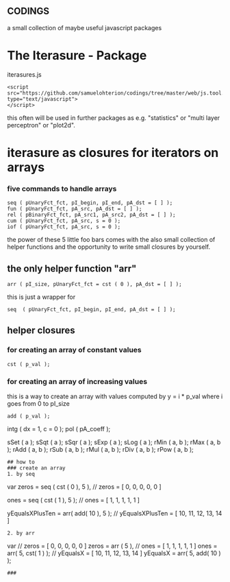 ## CODINGS

a small collection of maybe useful javascript packages

# The Iterasure - Package
iterasures.js
```
<script src="https://github.com/samuelohterion/codings/tree/master/web/js.tool.box/iterasures.js" type="text/javascript">
</script>
```
this often will be used in further packages as e.g. "statistics" or "multi layer perceptron" or "plot2d".
# iterasure as closures for iterators on arrays
### five commands to handle arrays
```
seq ( pUnaryFct_fct, pI_begin, pI_end, pA_dst = [ ] );
fun ( pUnaryFct_fct, pA_src, pA_dst = [ ] );
rel ( pBinaryFct_fct, pA_src1, pA_src2, pA_dst = [ ] );
cum ( pUnaryFct_fct, pA_src, s = 0 );
iof ( pUnaryFct_fct, pA_src, s = 0 );
```
the power of these 5 little foo bars comes with the also small collection of helper functions and the opportunity to write small closures by yourself.
## the only helper function "arr"
```
arr ( pI_size, pUnaryFct_fct = cst ( 0 ), pA_dst = [ ] );
```
this is just a wrapper for
```
seq	 ( pUnaryFct_fct, pI_begin, pI_end, pA_dst = [ ] );
```
## helper closures
### for creating an array of constant values
```
cst ( p_val );
```
### for creating an array of increasing values
this is a way to create an array with values computed by y = i * p_val
where i goes from 0 to pI_size
```
add ( p_val );
```

intg ( dx = 1, c = 0 );
pol ( pA_coeff );


sSet ( a );
sSqt ( a );
sSqr ( a );
sExp ( a );
sLog ( a );
rMin ( a, b );
rMax ( a, b );
rAdd ( a, b );
rSub ( a, b );
rMul ( a, b );
rDiv ( a, b );
rPow ( a, b );
```
## how to
### create an array
1. by seq
```
var
zeros = seq ( cst ( 0 ), 5 ),
// zeros    = [ 0, 0, 0, 0, 0 ]

ones = seq ( cst ( 1 ), 5 );
// ones     = [ 1, 1, 1, 1, 1 ]

yEqualsXPlusTen = arr( add( 10 ), 5 );
// yEqualsXPlusTen = [ 10, 11, 12, 13, 14 ]

```
2. by arr

```
var
// zeros = [ 0, 0, 0, 0, 0 ]
zeros    = arr ( 5 ),
// ones = [ 1, 1, 1, 1, 1 ]
ones     = arr( 5, cst( 1 ) );
// yEqualsX = [ 10, 11, 12, 13, 14 ]
yEqualsX = arr( 5, add( 10 ) );

```
###
